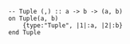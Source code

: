 ```applescript
-- Tuple (,) :: a -> b -> (a, b)
on Tuple(a, b)
    {type:"Tuple", |1|:a, |2|:b}
end Tuple
```